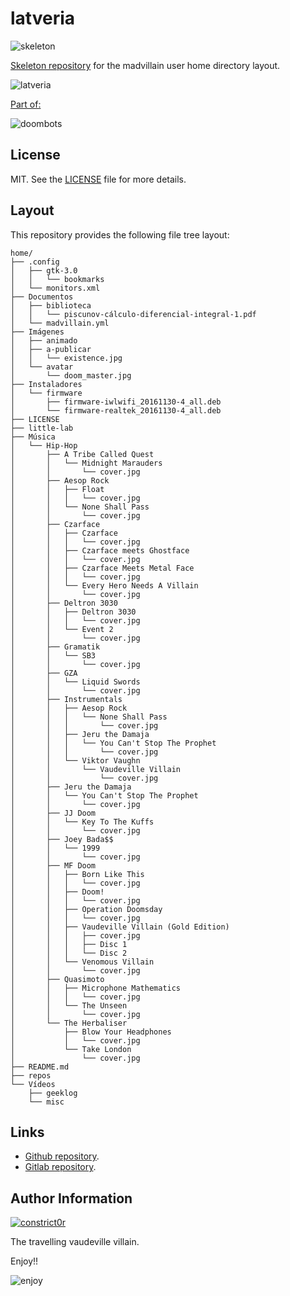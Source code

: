 # latveria

![skeleton](https://gitlab.com/constrict0r/img/raw/master/skeleton.png)

[Skeleton repository](http://www.linfo.org/etc_skel.html) for the madvillain
user home directory layout.

![latveria](https://gitlab.com/constrict0r/img/raw/master/latveria/latveria.png)

[Part of:](https://gitlab.com/explore/projects?tag=doombots)

![doombots](https://gitlab.com/constrict0r/img/raw/master/doombots.png)

## License

MIT. See the [LICENSE](https://gitlab.com/constrict0r/latveria/raw/master/LICENSE) file for more details.

## Layout

This repository provides the following file tree layout:

```
home/
├── .config
│   ├── gtk-3.0
│   │   └── bookmarks
│   └── monitors.xml
├── Documentos
│   ├── biblioteca
│   │   └── piscunov-cálculo-diferencial-integral-1.pdf
│   └── madvillain.yml
├── Imágenes
│   ├── animado
│   ├── a-publicar
│   │   └── existence.jpg
│   └── avatar
│       └── doom_master.jpg
├── Instaladores
│   └── firmware
│       ├── firmware-iwlwifi_20161130-4_all.deb
│       └── firmware-realtek_20161130-4_all.deb
├── LICENSE
├── little-lab
├── Música
│   └── Hip-Hop
│       ├── A Tribe Called Quest
│       │   └── Midnight Marauders
│       │       └── cover.jpg
│       ├── Aesop Rock
│       │   ├── Float
│       │   │   └── cover.jpg
│       │   └── None Shall Pass
│       │       └── cover.jpg
│       ├── Czarface
│       │   ├── Czarface
│       │   │   └── cover.jpg
│       │   ├── Czarface meets Ghostface
│       │   │   └── cover.jpg
│       │   ├── Czarface Meets Metal Face
│       │   │   └── cover.jpg
│       │   └── Every Hero Needs A Villain
│       │       └── cover.jpg
│       ├── Deltron 3030
│       │   ├── Deltron 3030
│       │   │   └── cover.jpg
│       │   └── Event 2
│       │       └── cover.jpg
│       ├── Gramatik
│       │   └── SB3
│       │       └── cover.jpg
│       ├── GZA
│       │   └── Liquid Swords
│       │       └── cover.jpg
│       ├── Instrumentals
│       │   ├── Aesop Rock
│       │   │   └── None Shall Pass
│       │   │       └── cover.jpg
│       │   ├── Jeru the Damaja
│       │   │   └── You Can't Stop The Prophet
│       │   │       └── cover.jpg
│       │   └── Viktor Vaughn
│       │       └── Vaudeville Villain
│       │           └── cover.jpg
│       ├── Jeru the Damaja
│       │   └── You Can't Stop The Prophet
│       │       └── cover.jpg
│       ├── JJ Doom
│       │   └── Key To The Kuffs
│       │       └── cover.jpg
│       ├── Joey Bada$$
│       │   └── 1999
│       │       └── cover.jpg
│       ├── MF Doom
│       │   ├── Born Like This
│       │   │   └── cover.jpg
│       │   ├── Doom!
│       │   │   └── cover.jpg
│       │   ├── Operation Doomsday
│       │   │   └── cover.jpg
│       │   ├── Vaudeville Villain (Gold Edition)
│       │   │   ├── cover.jpg
│       │   │   ├── Disc 1
│       │   │   └── Disc 2
│       │   └── Venomous Villain
│       │       └── cover.jpg
│       ├── Quasimoto
│       │   ├── Microphone Mathematics
│       │   │   └── cover.jpg
│       │   └── The Unseen
│       │       └── cover.jpg
│       └── The Herbaliser
│           ├── Blow Your Headphones
│           │   └── cover.jpg
│           └── Take London
│               └── cover.jpg
├── README.md
├── repos
└── Vídeos
    ├── geeklog
    └── misc
```

## Links

  - [Github repository](https://github.com/constrict0r/latveria).
  - [Gitlab repository](https://gitlab.com/constrict0r/latveria).

## Author Information

[![constrict0r](https://gitlab.com/constrict0r/img/raw/master/author.png)](https://gitlab.com/constrict0r)

The travelling vaudeville villain.

Enjoy!!

![enjoy](https://gitlab.com/constrict0r/img/raw/master/enjoy.png)
